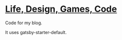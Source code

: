 # [Life, Design, Games, Code](https://siowyisheng.github.io/blog/) 

Code for my blog. 

It uses gatsby-starter-default. 
